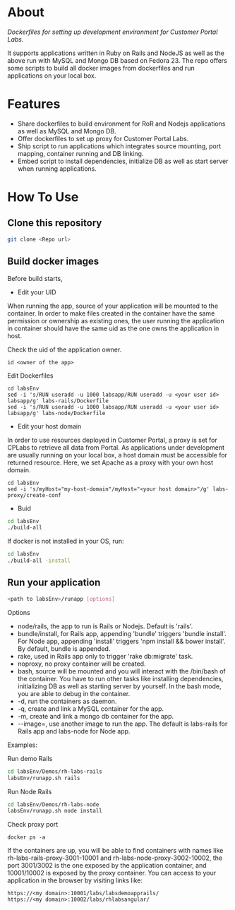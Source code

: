 # About
*Dockerfiles for setting up development environment for Customer Portal Labs.*

It supports applications written in Ruby on Rails and NodeJS as well as the above run with MySQL and Mongo DB based on Fedora 23.
The repo offers some scripts to build all docker images from dockerfiles and run applications on your local box.

# Features
- Share dockerfiles to build environment for RoR and Nodejs applications as well as MySQL and Mongo DB.
- Offer dockerfiles to set up proxy for Customer Portal Labs.
- Ship script to run applications which integrates source mounting, port mapping, container running and DB linking.
- Embed script to install dependencies, initialize DB as well as start server when running applications.


# How To Use

## Clone this repository
```bash
git clone <Repo url>
```

## Build docker images
Before build starts,

- Edit your UID

When running the app, source of your application will be mounted to the container. In order to make files created in the container have the same permission or ownership as existing ones, the user running the application in container should have the same uid as the one owns the application in host.

Check the uid of the application owner.
```shell
id <owner of the app>
```

Edit Dockerfiles

```shell
cd labsEnv
sed -i 's/RUN useradd -u 1000 labsapp/RUN useradd -u <your user id> labsapp/g' labs-rails/Dockerfile
sed -i 's/RUN useradd -u 1000 labsapp/RUN useradd -u <your user id> labsapp/g' labs-node/Dockerfile
```

- Edit your host domain

In order to use resources deployed in Customer Portal, a proxy is set for CPLabs to retrieve all data from Portal. As applications under development are usually running on your local box, a host domain must be accessible for returned resource. Here, we set Apache as a proxy with your own host domain.
```shell
cd labsEnv
sed -i 's/myHost="my-host-domain"/myHost="<your host domain>"/g' labs-proxy/create-conf
```

- Buid

```bash
cd labsEnv
./build-all
```
If docker is not installed in your OS, run:
```bash
cd labsEnv
./build-all -install
```

## Run your application
```bash
<path to labsEnv>/runapp [options]
```

Options
- node/rails, the app to run is Rails or Nodejs. Default is 'rails'.
- bundle/install, for Rails app, appending 'bundle' triggers 'bundle install'. For Node app, appending 'install' triggers 'npm install && bower install'. By default, bundle is appended.
- rake, used in Rails app only to trigger 'rake db:migrate' task.
- noproxy, no proxy container will be created.
- bash, source will be mounted and you will interact with the /bin/bash of the container. You have to run other tasks like installing dependencies, initializing DB as well as starting server by yourself. In the bash mode, you are able to debug in the container.
- -d, run the containers as daemon.
- -q, create and link a MySQL container for the app.
- -m, create and link a mongo db container for the app.
- --image=<another image>, use another image to run the app. The default is labs-rails for Rails app and labs-node for Node app.

Examples:

Run demo Rails
```bash
cd labsEnv/Demos/rh-labs-rails
labsEnv/runapp.sh rails
```

Run Node Rails
```bash
cd labsEnv/Demos/rh-labs-node
labsEnv/runapp.sh node install
```

Check proxy port
```shell
docker ps -a
```
If the containers are up, you will be able to find containers with names like rh-labs-rails-proxy-3001-10001 and rh-labs-node-proxy-3002-10002, the port 3001/3002 is the one exposed by the application container, and 10001/10002 is exposed by the proxy container. You can access to your application in the browser by visiting links like:
```doc
https://<my domain>:10001/labs/labsdemoapprails/
https://<my domain>:10002/labs/rhlabsangular/
```


